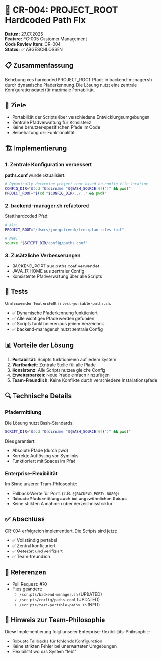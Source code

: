 # 🔧 CR-004: PROJECT_ROOT Hardcoded Path Fix

**Datum:** 27.07.2025  
**Feature:** FC-005 Customer Management  
**Code Review Item:** CR-004  
**Status:** ✅ ABGESCHLOSSEN

## 📋 Zusammenfassung

Behebung des hardcoded PROJECT_ROOT Pfads in backend-manager.sh durch dynamische Pfaderkennung. Die Lösung nutzt eine zentrale Konfigurationsdatei für maximale Portabilität.

## 🎯 Ziele

- Portabilität der Scripts über verschiedene Entwicklungsumgebungen
- Zentrale Pfadverwaltung für Konsistenz
- Keine benutzer-spezifischen Pfade im Code
- Beibehaltung der Funktionalität

## 🏗️ Implementierung

### 1. Zentrale Konfiguration verbessert

**paths.conf** wurde aktualisiert:
```bash
# Dynamically determine project root based on config file location
CONFIG_DIR="$(cd "$(dirname "${BASH_SOURCE[0]}")" && pwd)"
PROJECT_ROOT="$(cd "$CONFIG_DIR/../.." && pwd)"
```

### 2. backend-manager.sh refactored

Statt hardcoded Pfad:
```bash
# Alt:
PROJECT_ROOT="/Users/joergstreeck/freshplan-sales-tool"

# Neu:
source "$SCRIPT_DIR/config/paths.conf"
```

### 3. Zusätzliche Verbesserungen

- BACKEND_PORT aus paths.conf verwendet
- JAVA_17_HOME aus zentraler Config
- Konsistente Pfadverwaltung über alle Scripts

## 🧪 Tests

Umfassender Test erstellt in `test-portable-paths.sh`:
- ✅ Dynamische Pfaderkennung funktioniert
- ✅ Alle wichtigen Pfade werden gefunden
- ✅ Scripts funktionieren aus jedem Verzeichnis
- ✅ backend-manager.sh nutzt zentrale Config

## 📊 Vorteile der Lösung

1. **Portabilität**: Scripts funktionieren auf jedem System
2. **Wartbarkeit**: Zentrale Stelle für alle Pfade
3. **Konsistenz**: Alle Scripts nutzen gleiche Config
4. **Erweiterbarkeit**: Neue Pfade einfach hinzufügen
5. **Team-Freundlich**: Keine Konflikte durch verschiedene Installationspfade

## 🔍 Technische Details

### Pfadermittlung

Die Lösung nutzt Bash-Standards:
```bash
SCRIPT_DIR="$(cd "$(dirname "${BASH_SOURCE[0]}")" && pwd)"
```

Dies garantiert:
- Absolute Pfade (durch pwd)
- Korrekte Auflösung von Symlinks
- Funktioniert mit Spaces im Pfad

### Enterprise-Flexibilität

Im Sinne unserer Team-Philosophie:
- Fallback-Werte für Ports (z.B. `${BACKEND_PORT:-8080}`)
- Robuste Pfadermittlung auch bei ungewöhnlichen Setups
- Keine strikten Annahmen über Verzeichnisstruktur

## ✅ Abschluss

CR-004 erfolgreich implementiert. Die Scripts sind jetzt:
- ✅ Vollständig portabel
- ✅ Zentral konfiguriert
- ✅ Getestet und verifiziert
- ✅ Team-freundlich

## 🔗 Referenzen

- Pull Request: #70
- Files geändert:
  - `/scripts/backend-manager.sh` (UPDATED)
  - `/scripts/config/paths.conf` (UPDATED)
  - `/scripts/test-portable-paths.sh` (NEU)

## 🚨 Hinweis zur Team-Philosophie

Diese Implementierung folgt unserer Enterprise-Flexibilitäts-Philosophie:
- Robuste Fallbacks für fehlende Konfiguration
- Keine strikten Fehler bei unerwarteten Umgebungen
- Flexibilität wo das System "lebt"